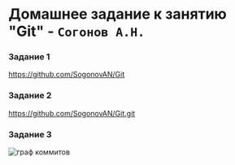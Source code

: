 # Домашнее задание к занятию "Git" - `Согонов А.Н.`

### Задание 1

https://github.com/SogonovAN/Git

### Задание 2

https://github.com/SogonovAN/Git.git

### Задание 3


![граф коммитов](https://github.com/SogonovAN/screen/blob/main/3.JPG)
